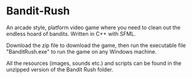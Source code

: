 # Bandit-Rush
An arcade style, platform video game where you need to clean out the endless hoard of bandits. Written in C++ with SFML.

Download the zip file to download the game, then run the executable file "BanditRush.exe" to run the game on any Windows machine.

All the resources (images, sounds etc.) and scripts can be found in the unzipped version of the Bandit Rush folder.
